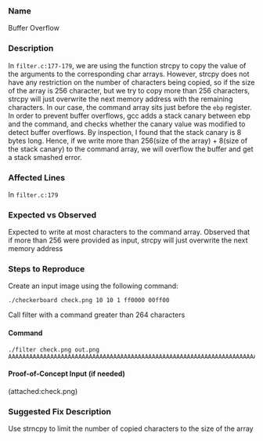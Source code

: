 ### Name
Buffer Overflow

### Description
In `filter.c:177-179`, we are using the function strcpy to copy the value of the arguments to the corresponding char arrays. However, strcpy does not have any restriction on the number of characters being copied, so if the size of the array is 256 character, but we try to copy more than 256 characters, strcpy will just overwrite the next memory address with the remaining characters. In our case, the command array sits just before the `ebp` register. In order to prevent buffer overflows, gcc adds a stack canary between ebp and the command, and checks whether the canary value was modified to detect buffer overflows. By inspection, I found that the stack canary is 8 bytes long. Hence, if we write more than 256(size of the array) + 8(size of the stack canary) to the command array, we will overflow the buffer and get a stack smashed error. 

### Affected Lines
In `filter.c:179` 

### Expected vs Observed
Expected to write at most characters to the command array. Observed that if more than 256 were provided as input, strcpy will just overwrite the next memory address

### Steps to Reproduce
Create an input image using the following command:
```
./checkerboard check.png 10 10 1 ff0000 00ff00
```
Call filter with a command greater than 264 characters

#### Command

```
./filter check.png out.png AAAAAAAAAAAAAAAAAAAAAAAAAAAAAAAAAAAAAAAAAAAAAAAAAAAAAAAAAAAAAAAAAAAAAAAAAAAAAAAAAAAAAAAAAAAAAAAAAAAAAAAAAAAAAAAAAAAAAAAAAAAAAAAAAAAAAAAAAAAAAAAAAAAAAAAAAAAAAAAAAAAAAAAAAAAAAAAAAAAAAAAAAAAAAAAAAAAAAAAAAAAAAAAAAAAAAAAAAAAAAAAAAAAAAAAAAAAAAAAAAAAAAAAAAAAAAAAAAAAAAAAAA
```
#### Proof-of-Concept Input (if needed)
(attached:check.png)

### Suggested Fix Description
Use strncpy to limit the number of copied characters to the size of the array